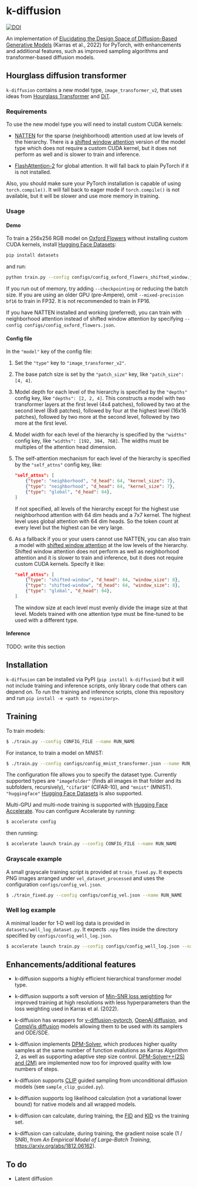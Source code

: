 # k-diffusion

[![DOI](https://zenodo.org/badge/DOI/10.5281/zenodo.10284390.svg)](https://doi.org/10.5281/zenodo.10284390)

An implementation of [Elucidating the Design Space of Diffusion-Based Generative Models](https://arxiv.org/abs/2206.00364) (Karras et al., 2022) for PyTorch, with enhancements and additional features, such as improved sampling algorithms and transformer-based diffusion models.

## Hourglass diffusion transformer

`k-diffusion` contains a new model type, `image_transformer_v2`, that uses ideas from [Hourglass Transformer](https://arxiv.org/abs/2110.13711) and [DiT](https://arxiv.org/abs/2212.09748).

### Requirements

To use the new model type you will need to install custom CUDA kernels:

* [NATTEN](https://github.com/SHI-Labs/NATTEN/tree/main) for the sparse (neighborhood) attention used at low levels of the hierarchy. There is a [shifted window attention](https://arxiv.org/abs/2103.14030) version of the model type which does not require a custom CUDA kernel, but it does not perform as well and is slower to train and inference.

* [FlashAttention-2](https://github.com/Dao-AILab/flash-attention) for global attention. It will fall back to plain PyTorch if it is not installed.

Also, you should make sure your PyTorch installation is capable of using `torch.compile()`. It will fall back to eager mode if `torch.compile()` is not available, but it will be slower and use more memory in training.

### Usage

#### Demo

To train a 256x256 RGB model on [Oxford Flowers](https://www.robots.ox.ac.uk/~vgg/data/flowers) without installing custom CUDA kernels, install [Hugging Face Datasets](https://huggingface.co/docs/datasets/index):

```sh
pip install datasets
```

and run:

```sh
python train.py --config configs/config_oxford_flowers_shifted_window.json --name flowers_demo_001 --evaluate-n 0 --batch-size 32 --sample-n 36 --mixed-precision bf16
```

If you run out of memory, try adding `--checkpointing` or reducing the batch size. If you are using an older GPU (pre-Ampere), omit `--mixed-precision bf16` to train in FP32. It is not recommended to train in FP16.

If you have NATTEN installed and working (preferred), you can train with neighborhood attention instead of shifted window attention by specifying `--config configs/config_oxford_flowers.json`.

#### Config file

In the `"model"` key of the config file:

1. Set the `"type"` key to `"image_transformer_v2"`.

1. The base patch size is set by the `"patch_size"` key, like `"patch_size": [4, 4]`.

1. Model depth for each level of the hierarchy is specified by the `"depths"` config key, like `"depths": [2, 2, 4]`. This constructs a model with two transformer layers at the first level (4x4 patches), followed by two at the second level (8x8 patches), followed by four at the highest level (16x16 patches), followed by two more at the second level, followed by two more at the first level.

1. Model width for each level of the hierarchy is specified by the `"widths"` config key, like `"widths": [192, 384, 768]`. The widths must be multiples of the attention head dimension.

1. The self-attention mechanism for each level of the hierarchy is specified by the `"self_attns"` config key, like:

    ```json
    "self_attns": [
        {"type": "neighborhood", "d_head": 64, "kernel_size": 7},
        {"type": "neighborhood", "d_head": 64, "kernel_size": 7},
        {"type": "global", "d_head": 64},
    ]
    ```

    If not specified, all levels of the hierarchy except for the highest use neighborhood attention with 64 dim heads and a 7x7 kernel. The highest level uses global attention with 64 dim heads. So the token count at every level but the highest can be very large.

1. As a fallback if you or your users cannot use NATTEN, you can also train a model with [shifted window attention](https://arxiv.org/abs/2103.14030) at the low levels of the hierarchy. Shifted window attention does not perform as well as neighborhood attention and it is slower to train and inference, but it does not require custom CUDA kernels. Specify it like:

    ```json
    "self_attns": [
        {"type": "shifted-window", "d_head": 64, "window_size": 8},
        {"type": "shifted-window", "d_head": 64, "window_size": 8},
        {"type": "global", "d_head": 64},
    ]
    ```

    The window size at each level must evenly divide the image size at that level. Models trained with one attention type must be fine-tuned to be used with a different type.

#### Inference

TODO: write this section

## Installation

`k-diffusion` can be installed via PyPI (`pip install k-diffusion`) but it will not include training and inference scripts, only library code that others can depend on. To run the training and inference scripts, clone this repository and run `pip install -e <path to repository>`.

## Training

To train models:

```sh
$ ./train.py --config CONFIG_FILE --name RUN_NAME
```

For instance, to train a model on MNIST:

```sh
$ ./train.py --config configs/config_mnist_transformer.json --name RUN_NAME
```

The configuration file allows you to specify the dataset type. Currently supported types are `"imagefolder"` (finds all images in that folder and its subfolders, recursively), `"cifar10"` (CIFAR-10), and `"mnist"` (MNIST). `"huggingface"` [Hugging Face Datasets](https://huggingface.co/docs/datasets/index) is also supported.

Multi-GPU and multi-node training is supported with [Hugging Face Accelerate](https://huggingface.co/docs/accelerate/index). You can configure Accelerate by running:

```sh
$ accelerate config
```

then running:

```sh
$ accelerate launch train.py --config CONFIG_FILE --name RUN_NAME
```


### Grayscale example

A small grayscale training script is provided at `train_fixed.py`. It expects
PNG images arranged under `vel_dataset_processed` and uses the configuration
`configs/config_vel.json`.

```sh
$ ./train_fixed.py --config configs/config_vel.json --name RUN_NAME
```

### Well log example

A minimal loader for 1‑D well log data is provided in
`datasets/well_log_dataset.py`. It expects `.npy` files inside the directory
specified by `configs/config_well_log.json`.

```sh
$ accelerate launch train.py --config configs/config_well_log.json --name RUN_NAME
```
## Enhancements/additional features

- k-diffusion supports a highly efficient hierarchical transformer model type.

- k-diffusion supports a soft version of [Min-SNR loss weighting](https://arxiv.org/abs/2303.09556) for improved training at high resolutions with less hyperparameters than the loss weighting used in Karras et al. (2022).

- k-diffusion has wrappers for [v-diffusion-pytorch](https://github.com/crowsonkb/v-diffusion-pytorch), [OpenAI diffusion](https://github.com/openai/guided-diffusion), and [CompVis diffusion](https://github.com/CompVis/latent-diffusion) models allowing them to be used with its samplers and ODE/SDE.

- k-diffusion implements [DPM-Solver](https://arxiv.org/abs/2206.00927), which produces higher quality samples at the same number of function evalutions as Karras Algorithm 2, as well as supporting adaptive step size control. [DPM-Solver++(2S) and (2M)](https://arxiv.org/abs/2211.01095) are implemented now too for improved quality with low numbers of steps.

- k-diffusion supports [CLIP](https://openai.com/blog/clip/) guided sampling from unconditional diffusion models (see `sample_clip_guided.py`).

- k-diffusion supports log likelihood calculation (not a variational lower bound) for native models and all wrapped models.

- k-diffusion can calculate, during training, the [FID](https://papers.nips.cc/paper/2017/file/8a1d694707eb0fefe65871369074926d-Paper.pdf) and [KID](https://arxiv.org/abs/1801.01401) vs the training set.

- k-diffusion can calculate, during training, the gradient noise scale (1 / SNR), from _An Empirical Model of Large-Batch Training_, https://arxiv.org/abs/1812.06162).

## To do

- Latent diffusion
